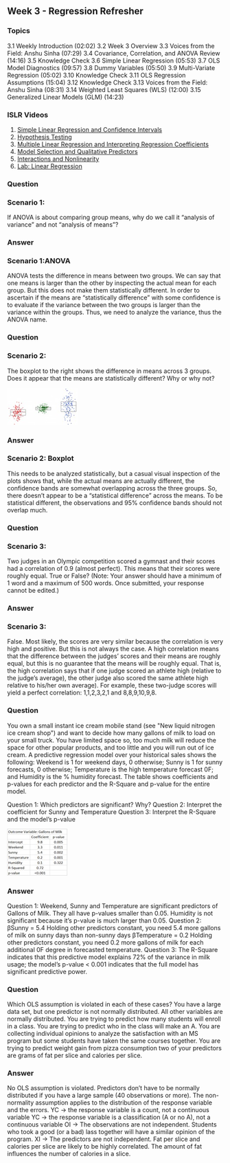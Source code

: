 ## Week 3 - Regression Refresher

### Topics
  3.1 Weekly Introduction (02:02)
  3.2 Week 3 Overview
  3.3 Voices from the Field: Anshu Sinha (07:29)
  3.4 Covariance, Correlation, and ANOVA Review (14:16)
  3.5 Knowledge Check
  3.6 Simple Linear Regression (05:53)
  3.7 OLS Model Diagnostics (09:57)
  3.8 Dummy Variables (05:50)
  3.9 Multi-Variate Regression (05:02)
  3.10 Knowledge Check
  3.11 OLS Regression Assumptions (15:04)
  3.12 Knowledge Check
  3.13 Voices from the Field: Anshu Sinha (08:31)
  3.14 Weighted Least Squares (WLS) (12:00)
  3.15 Generalized Linear Models (GLM) (14:23)
    
### ISLR Videos
  1. [Simple Linear Regression and Confidence Intervals](https://www.youtube.com/watch?v=PsE9UqoWtS4)
  2. [Hypothesis Testing](https://www.youtube.com/watch?v=J6AdoiNUyWI)
  3. [Multiple Linear Regression and Interpreting Regression Coefficients](https://www.youtube.com/watch?v=1hbCJyM9ccs)
  4. [Model Selection and Qualitative Predictors](https://www.youtube.com/watch?v=3T6RXmIHbJ4)
  5. [Interactions and Nonlinearity](https://www.youtube.com/watch?v=IFzVxLv0TKQ)
  6. [Lab: Linear Regression](https://www.youtube.com/watch?v=5ONFqIk3RFg)

### Question
### Scenario 1: 
If ANOVA is about comparing group means, why do we call it “analysis of variance” and not “analysis of means”?

### Answer
### Scenario 1:ANOVA
ANOVA tests the difference in means between two groups. We can say that one means is larger than the other by inspecting the actual mean for each group. But this does not make them statistically different. In order to ascertain if the means are “statistically difference” with some confidence is to evaluate if the variance between the two groups is larger than the variance within the groups. Thus, we need to analyze the variance, thus the ANOVA name.

### Question
### Scenario 2: 
The boxplot to the right shows the difference in means across 3 groups. Does it appear that the means are statistically different? Why or why not?

![alt tag](https://raw.githubusercontent.com/jpsuen/ITEC621_Class_Files/master/Lecture_Slides/Chapter_3/3.5%2Bknowledge%2Bcheck.jpg)

### Answer
### Scenario 2: Boxplot
This needs to be analyzed statistically, but a casual visual inspection of the plots shows that, while the actual means are actually different, the confidence bands are somewhat overlapping across the three groups. So, there doesn’t appear to be a “statistical difference” across the means. To be statistical different, the observations and 95% confidence bands should not overlap much.

### Question
### Scenario 3: 
Two judges in an Olympic competition scored a gymnast and their scores had a correlation of 0.9 (almost perfect). This means that their scores were roughly equal. True or False?
(Note: Your answer should have a minimum of 1 word and a maximum of 500 words. Once submitted, your response cannot be edited.)

### Answer
### Scenario 3:
False. Most likely, the scores are very similar because the correlation is very high and positive. But this is not always the case. A high correlation means that the difference between the judges’ scores and their means are roughly equal, but this is no guarantee that the means will be roughly equal. That is, the high correlation says that if one judge scored an athlete high (relative to the judge’s average), the other judge also scored the same athlete high relative to his/her own average). For example, these two-judge scores will yield a perfect correlation: 1,1,2,3,2,1 and 8,8,9,10,9,8.

### Question
You own a small instant ice cream mobile stand (see "New liquid nitrogen ice cream shop") and want to decide how many gallons of milk to load on your small truck. You have limited space so, too much milk will reduce the space for other popular products, and too little and you will run out of ice cream. A predictive regression model over your historical sales shows the following:
Weekend is 1 for weekend days, 0 otherwise; Sunny is 1 for sunny forecasts, 0 otherwise; Temperature is the high temperature forecast 0F; and Humidity is the % humidity forecast. The table shows coefficients and p-values for each predictor and the R-Square and p-value for the entire model.

Question 1: Which predictors are significant? Why?
Question 2: Interpret the coefficient for Sunny and Temperature
Question 3: Interpret the R-Square and the model’s p-value

![alt tag](https://raw.githubusercontent.com/jpsuen/ITEC621_Class_Files/master/Lecture_Slides/Chapter_3/3.10%2Bknowledge%2Bcheck.jpg)


### Answer
Question 1:
Weekend, Sunny and Temperature are significant predictors of Gallons of Milk. They all have p-values smaller than 0.05. Humidity is not significant because it’s p-value is much larger than 0.05.
Question 2:
βSunny = 5.4 Holding other predictors constant, you need 5.4 more gallons of milk on sunny days than non-sunny days
βTemperature = 0.2 Holding other predictors constant, you need 0.2 more gallons of milk for each additional 0F degree in forecasted temperature.
Question 3:
The R-Square indicates that this predictive model explains 72% of the variance in milk usage; the model’s p-value < 0.001 indicates that the full model has significant predictive power.

### Question
Which OLS assumption is violated in each of these cases?
You have a large data set, but one predictor is not normally distributed. All other variables are normally distributed.
You are trying to predict how many students will enroll in a class.
You are trying to predict who in the class will make an A.
You are collecting individual opinions to analyze the satisfaction with an MS program but some students have taken the same courses together.
You are trying to predict weight gain from pizza consumption two of your predictors are grams of fat per slice and calories per slice.

### Answer
No OLS assumption is violated. Predictors don’t have to be normally distributed if you have a large sample (40 observations or more). The non-normality assumption applies to the distribution of the response variable and the errors.
YC → the response variable is a count, not a continuous variable
YC → the response variable is a classification (A or no A), not a continuous variable
OI → The observations are not independent. Students who took a good (or a bad) lass together will have a similar opinion of the program.
XI → The predictors are not independent. Fat per slice and calories per slice are likely to be highly correlated. The amount of fat influences the number of calories in a slice.
